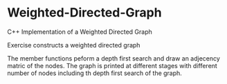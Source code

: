 # Weighted-Directed-Graph
C++ Implementation of a Weighted Directed Graph

Exercise constructs a weighted directed graph

The member functions peform a depth first search and draw an adjecency matric of the nodes. The graph is printed at different stages with different number of nodes including th depth first search of the graph.
